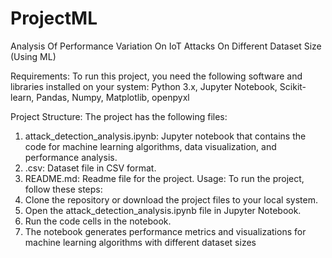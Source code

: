 # ProjectML
Analysis Of Performance Variation On IoT Attacks On Different Dataset Size (Using ML)               

Requirements:
To run this project, you need the following software and libraries installed on your system:
Python 3.x, Jupyter Notebook, Scikit-learn, Pandas,  Numpy, Matplotlib, openpyxl

Project Structure:
The project has the following files:
1. attack_detection_analysis.ipynb: Jupyter notebook that contains the code for
machine learning algorithms, data visualization, and performance analysis.
2. .csv: Dataset file in CSV format.
3. README.md: Readme file for the project.
Usage:
To run the project, follow these steps:
1. Clone the repository or download the project files to your local system.
2. Open the attack_detection_analysis.ipynb file in Jupyter Notebook.
3. Run the code cells in the notebook.
4. The notebook generates performance metrics and visualizations for machine learning
algorithms with different dataset sizes
